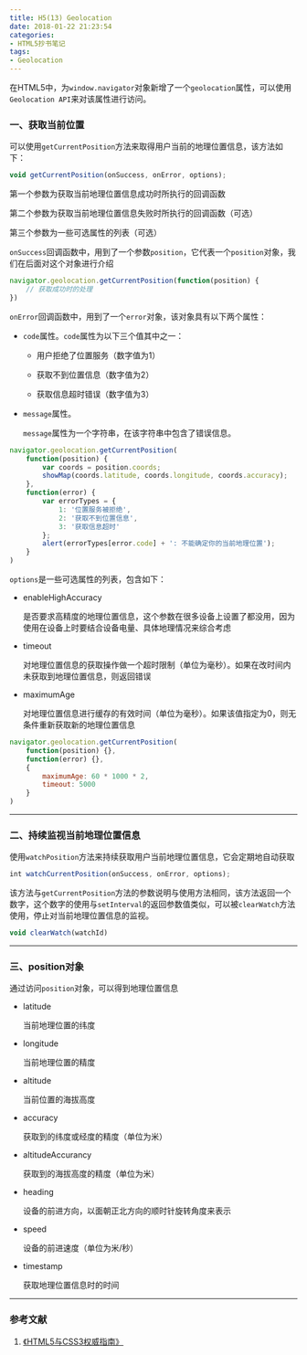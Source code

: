 ```yaml
---
title: H5(13) Geolocation
date: 2018-01-22 21:23:54
categories:
- HTML5抄书笔记
tags:
- Geolocation
---
```


在HTML5中，为`window.navigator`对象新增了一个`geolocation`属性，可以使用`Geolocation API`来对该属性进行访问。

<!-- More -->

### 一、获取当前位置

可以使用`getCurrentPosition`方法来取得用户当前的地理位置信息，该方法如下：

```javascript
void getCurrentPosition(onSuccess, onError, options);
```

第一个参数为获取当前地理位置信息成功时所执行的回调函数

第二个参数为获取当前地理位置信息失败时所执行的回调函数（可选）

第三个参数为一些可选属性的列表（可选）

`onSuccess`回调函数中，用到了一个参数`position`，它代表一个`position`对象，我们在后面对这个对象进行介绍

```javascript
navigator.geolocation.getCurrentPosition(function(position) {
    // 获取成功时的处理
})
```

`onError`回调函数中，用到了一个`error`对象，该对象具有以下两个属性：

* `code`属性。`code`属性为以下三个值其中之一：

    * 用户拒绝了位置服务（数字值为1）

    * 获取不到位置信息（数字值为2）

    * 获取信息超时错误（数字值为3）

* `message`属性。

    `message`属性为一个字符串，在该字符串中包含了错误信息。

```javascript
navigator.geolocation.getCurrentPosition(
    function(position) {
        var coords = position.coords;
        showMap(coords.latitude, coords.longitude, coords.accuracy);
    },
    function(error) {
        var errorTypes = {
            1: '位置服务被拒绝',
            2: '获取不到位置信息',
            3: '获取信息超时'
        };
        alert(errorTypes[error.code] + ': 不能确定你的当前地理位置');
    }
)
```

`options`是一些可选属性的列表，包含如下：

* enableHighAccuracy

    是否要求高精度的地理位置信息，这个参数在很多设备上设置了都没用，因为使用在设备上时要结合设备电量、具体地理情况来综合考虑

* timeout

    对地理位置信息的获取操作做一个超时限制（单位为毫秒）。如果在改时间内未获取到地理位置信息，则返回错误

* maximumAge

    对地理位置信息进行缓存的有效时间（单位为毫秒）。如果该值指定为0，则无条件重新获取新的地理位置信息

```javascript
navigator.geolocation.getCurrentPosition(
    function(position) {},
    function(error) {},
    {
        maximumAge: 60 * 1000 * 2,
        timeout: 5000
    }
)
```

---

### 二、持续监视当前地理位置信息

使用`watchPosition`方法来持续获取用户当前地理位置信息，它会定期地自动获取

```javascript
int watchCurrentPosition(onSuccess, onError, options);
```

该方法与`getCurrentPosition`方法的参数说明与使用方法相同，该方法返回一个数字，这个数字的使用与`setInterval`的返回参数值类似，可以被`clearWatch`方法使用，停止对当前地理位置信息的监视。

```javascript
void clearWatch(watchId)
```

---

### 三、position对象

通过访问`position`对象，可以得到地理位置信息

* latitude

    当前地理位置的纬度

* longitude

    当前地理位置的精度

* altitude

    当前位置的海拔高度

* accuracy

    获取到的纬度或经度的精度（单位为米）

* altitudeAccurancy

    获取到的海拔高度的精度（单位为米）

* heading

    设备的前进方向，以面朝正北方向的顺时针旋转角度来表示

* speed

    设备的前进速度（单位为米/秒）

* timestamp

    获取地理位置信息时的时间

---

### 参考文献

1. [《HTML5与CSS3权威指南》]()

